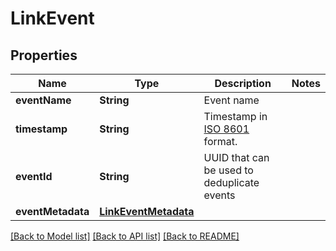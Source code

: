 # LinkEvent

## Properties
Name | Type | Description | Notes
------------ | ------------- | ------------- | -------------
**eventName** | **String** | Event name | 
**timestamp** | **String** | Timestamp in [ISO 8601](https://wikipedia.org/wiki/ISO_8601) format. | 
**eventId** | **String** | UUID that can be used to deduplicate events | 
**eventMetadata** | [**LinkEventMetadata**](LinkEventMetadata.md) |  | 

[[Back to Model list]](../README.md#documentation-for-models) [[Back to API list]](../README.md#documentation-for-api-endpoints) [[Back to README]](../README.md)


